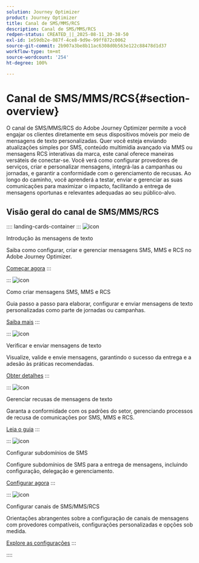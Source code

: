 ```yaml
---
solution: Journey Optimizer
product: Journey Optimizer
title: Canal de SMS/MMS/RCS
description: Canal de SMS/MMS/RCS
redpen-status: CREATED_||_2025-08-11_20-38-50
exl-id: 1e59db2e-087f-4ce8-9d9e-99ff872c0062
source-git-commit: 2b907a3be8b11ac6308d0b563e122c88478d1d37
workflow-type: tm+mt
source-wordcount: '254'
ht-degree: 100%

---
```


# Canal de SMS/MMS/RCS{#section-overview}

O canal de SMS/MMS/RCS do Adobe Journey Optimizer permite a você engajar os clientes diretamente em seus dispositivos móveis por meio de mensagens de texto personalizadas. Quer você esteja enviando atualizações simples por SMS, conteúdo multimídia avançado via MMS ou mensagens RCS interativas da marca, este canal oferece maneiras versáteis de conectar-se. Você verá como configurar provedores de serviços, criar e personalizar mensagens, integrá-las a campanhas ou jornadas, e garantir a conformidade com o gerenciamento de recusas. Ao longo do caminho, você aprenderá a testar, enviar e gerenciar as suas comunicações para maximizar o impacto, facilitando a entrega de mensagens oportunas e relevantes adequadas ao seu público-alvo.

## Visão geral do canal de SMS/MMS/RCS

:::: landing-cards-container
:::
![icon](https://cdn.experienceleague.adobe.com/icons/circle-play.svg?lang=pt-BR)

Introdução às mensagens de texto

Saiba como configurar, criar e gerenciar mensagens SMS, MMS e RCS no Adobe Journey Optimizer.

[Começar agora](../using/sms/get-started-sms.md)
:::

:::
![icon](https://cdn.experienceleague.adobe.com/icons/list-check.svg?lang=pt-BR)

Como criar mensagens SMS, MMS e RCS

Guia passo a passo para elaborar, configurar e enviar mensagens de texto personalizadas como parte de jornadas ou campanhas.

[Saiba mais](../using/sms/create-sms.md)
:::

:::
![icon](https://cdn.experienceleague.adobe.com/icons/list-check.svg?lang=pt-BR)

Verificar e enviar mensagens de texto

Visualize, valide e envie mensagens, garantindo o sucesso da entrega e a adesão às práticas recomendadas.

[Obter detalhes](../using/sms/send-sms.md)
:::

:::
![icon](https://cdn.experienceleague.adobe.com/icons/shield-halved.svg?lang=pt-BR)

Gerenciar recusas de mensagens de texto

Garanta a conformidade com os padrões do setor, gerenciando processos de recusa de comunicações por SMS, MMS e RCS.

[Leia o guia](../using/sms/sms-opt-out.md)
:::

:::
![icon](https://cdn.experienceleague.adobe.com/icons/gear.svg?lang=pt-BR)

Configurar subdomínios de SMS

Configure subdomínios de SMS para a entrega de mensagens, incluindo configuração, delegação e gerenciamento.

[Configurar agora](../using/sms/sms-subdomains.md)
:::

:::
![icon](https://cdn.experienceleague.adobe.com/icons/code-branch.svg?lang=pt-BR)

Configurar canais de SMS/MMS/RCS

Orientações abrangentes sobre a configuração de canais de mensagens com provedores compatíveis, configurações personalizadas e opções sob medida.

[Explore as configurações](configure-sms-landing-page.md)
:::

::::
